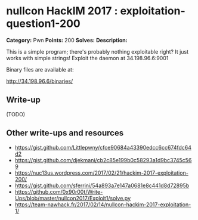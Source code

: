 # nullcon HackIM 2017 : exploitation-question1-200

**Category:** Pwn
**Points:** 200
**Solves:**
**Description:**

This is a simple program; there's probably nothing exploitable right? It just works with simple strings!
Exploit the daemon at 34.198.96.6:9001

Binary files are available at:

<http://34.198.96.6/binaries/>

## Write-up

(TODO)

## Other write-ups and resources

* https://gist.github.com/Littlepwny/cfce90684a43390edcc6cc674fdc64d2
* https://gist.github.com/djekmani/cb2c85e199b0c58293a1d9bc3745c569
* https://nuc13us.wordpress.com/2017/02/21/hackim-2017-exploitation-200/
* https://gist.github.com/sferrini/54a893a7e147a0681e8c441d8d72895b
* https://github.com/0x90r00t/Write-Ups/blob/master/nullcon2017/Exploit1/solve.py
* https://team-nawhack.fr/2017/02/14/nullcon-hackim-2017-exploitation-1/
